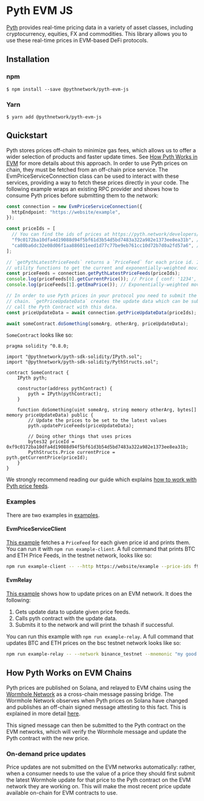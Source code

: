 # Pyth EVM JS

[Pyth](https://pyth.network/) provides real-time pricing data in a variety of asset classes, including cryptocurrency, equities, FX and commodities. This library allows you to use these real-time prices in EVM-based DeFi protocols.

## Installation

### npm

```
$ npm install --save @pythnetwork/pyth-evm-js
```

### Yarn

```
$ yarn add @pythnetwork/pyth-evm-js
```

## Quickstart

Pyth stores prices off-chain to minimize gas fees, which allows us to offer a wider selection of products and faster update times.
See [How Pyth Works in EVM](#how-pyth-works-in-evm) for more details about this approach. In order to use Pyth prices on chain,
they must be fetched from an off-chain price service. The EvmPriceServiceConnection class can be used to interact with these services,
providing a way to fetch these prices directly in your code. The following example wraps an existing RPC provider and shows how to consume
Pyth prices before submitting them to the network:

```typescript
const connection = new EvmPriceServiceConnection({
  httpEndpoint: "https://website/example",
});

const priceIds = [
  // You can find the ids of prices at https://pyth.network/developers/price-feeds#binance-smart-chain-testnet
  "f9c0172ba10dfa4d19088d94f5bf61d3b54d5bd7483a322a982e1373ee8ea31b", // BTC/USD price id in testnet
  "ca80ba6dc32e08d06f1aa886011eed1d77c77be9eb761cc10d72b7d0a2fd57a6", // ETH/USD price id in testnet
];

// `getPythLatestPriceFeeds` returns a `PriceFeed` for each price id. It contains all information about a price and has
// utility functions to get the current and exponentially-weighted moving average price, and other functionality.
const priceFeeds = connection.getPythLatestPriceFeeds(priceIds);
console.log(priceFeeds[0].getCurrentPrice()); // Price { conf: '1234', expo: -8, price: '12345678' }
console.log(priceFeeds[1].getEmaPrice()); // Exponentially-weighted moving average price

// In order to use Pyth prices in your protocol you need to submit the price update data to Pyth contract in your target
// chain. `getPriceUpdateData` creates the update data which can be submitted to your contract. Then your contract should
// call the Pyth Contract with this data.
const priceUpdateData = await connection.getPriceUpdateData(priceIds);

await someContract.doSomething(someArg, otherArg, priceUpdateData);
```

`SomeContract` looks like so:

```solidity
pragma solidity ^0.8.0;

import "@pythnetwork/pyth-sdk-solidity/IPyth.sol";
import "@pythnetwork/pyth-sdk-solidity/PythStructs.sol";

contract SomeContract {
    IPyth pyth;

    constructor(address pythContract) {
        pyth = IPyth(pythContract);
    }

    function doSomething(uint someArg, string memory otherArg, bytes[] memory priceUpdateData) public {
        // Update the prices to be set to the latest values
        pyth.updatePriceFeeds(priceUpdateData);

        // Doing other things that uses prices
        bytes32 priceId = 0xf9c0172ba10dfa4d19088d94f5bf61d3b54d5bd7483a322a982e1373ee8ea31b;
        PythStructs.Price currentPrice = pyth.getCurrentPrice(priceId);
    }
}
```

We strongly recommend reading our guide which explains [how to work with Pyth price feeds](https://docs.pyth.network/consume-data/best-practices).

### Examples

There are two examples in [examples](./src/examples/).

#### EvmPriceServiceClient

[This example](./src/examples/EvmPriceServiceClient.ts) fetches a `PriceFeed` for each given price id and prints them. You can run it with `npm run example-client`. A full command that prints BTC and ETH Price Feeds, in the testnet network, looks like so:

```bash
npm run example-client -- --http https://website/example --price-ids f9c0172ba10dfa4d19088d94f5bf61d3b54d5bd7483a322a982e1373ee8ea31b ca80ba6dc32e08d06f1aa886011eed1d77c77be9eb761cc10d72b7d0a2fd57a6
```

#### EvmRelay

[This example](./src/examples/EvmRelay.ts) shows how to update prices on an EVM network. It does the following:

1. Gets update data to update given price feeds.
2. Calls pyth contract with the update data.
3. Submits it to the network and will print the txhash if successful.

You can run this example with `npm run example-relay`. A full command that updates BTC and ETH prices on the bsc testnet network looks like so:

```bash
npm run example-relay -- --network binance_testnet --mnemonic "my good mnemonic" --http https://website/example --price-ids f9c0172ba10dfa4d19088d94f5bf61d3b54d5bd7483a322a982e1373ee8ea31b ca80ba6dc32e08d06f1aa886011eed1d77c77be9eb761cc10d72b7d0a2fd57a6
```

## How Pyth Works on EVM Chains

Pyth prices are published on Solana, and relayed to EVM chains using the [Wormhole Network](https://wormholenetwork.com/) as a cross-chain message passing bridge. The Wormhole Network observes when Pyth prices on Solana have changed and publishes an off-chain signed message attesting to this fact. This is explained in more detail [here](https://docs.wormholenetwork.com/wormhole/).

This signed message can then be submitted to the Pyth contract on the EVM networks, which will verify the Wormhole message and update the Pyth contract with the new price.

### On-demand price updates

Price updates are not submitted on the EVM networks automatically: rather, when a consumer needs to use the value of a price they should first submit the latest Wormhole update for that price to the Pyth contract on the EVM network they are working on. This will make the most recent price update available on-chain for EVM contracts to use.
